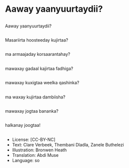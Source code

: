 # Aaway yaanyuurtaydii?

##
Aaway yaanyuurtaydii?

##
Masariirta hoosteeday kujirtaa?

##
ma armaajaday korsaarantahay?

##
mawaxay gadaal kajirtaa fadhiga?

##
mawaxay kuxigtaa weelka qashinka?

##
ma waxay kujirtaa dambiisha?

##
mawaxay jogtaa bananka?

##
halkanay joogtaa!

##
* License: [CC-BY-NC]
* Text: Clare Verbeek, Thembani Dladla, Zanele Buthelezi
* Illustration: Bronwen Heath
* Translation: Abdi Muse
* Language: so
